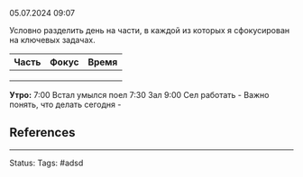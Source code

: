 05.07.2024 09:07

Условно разделить день на части, в каждой из которых я сфокусирован на ключевых задачах.

| Часть | Фокус | Время |
| ----- | ----- | ----- |
|       |       |       |
|       |       |       |
|       |       |       |

**Утро:**
7:00 Встал умылся поел
7:30 Зал
9:00 Сел работать
	- Важно понять, что делать сегодня
	- 

## References

---
Status:
Tags: #adsd 